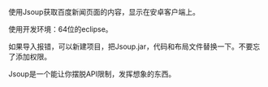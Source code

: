 使用Jsoup获取百度新闻页面的内容，显示在安卓客户端上。

使用开发环境：64位的eclipse。

如果导入报错，可以新建项目，把Jsoup.jar，代码和布局文件替换一下。不要忘了添加权限。

Jsoup是一个能让你摆脱API限制，发挥想象的东西。